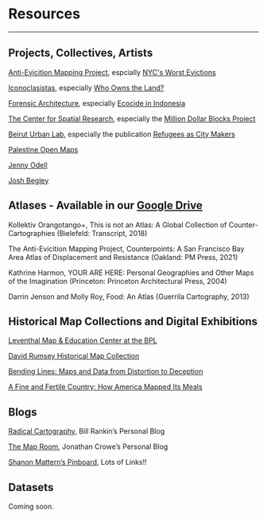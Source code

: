 # Resources
-------------------------
## Projects, Collectives, Artists

[Anti-Evicition Mapping Project](https://antievictionmap.com/), espcially [NYC's Worst Evictions](https://www.worstevictorsnyc.org/)

[Iconoclasistas](https://iconoclasistas.net/), especially [Who Owns the Land?](https://iconoclasistas.net/portfolio-item/mapamundi-2019-esp-ing/)

[Forensic Architecture](https://forensic-architecture.org), especially [Ecocide in Indonesia](https://forensic-architecture.org/investigation/ecocide-in-indonesia)

[The Center for Spatial Research](https://c4sr.columbia.edu/projects), especially the [Million Dollar Blocks Project](https://c4sr.columbia.edu/projects/million-dollar-blocks)

[Beirut Urban Lab](https://www.beiruturbanlab.com/), especially the publication [Refugees as City Makers](http://api.beiruturbanlab.com/Content/uploads/Articles/892~20180910_refugees_as_city_makers.pdf) 

[Palestine Open Maps](https://palopenmaps.org/)

[Jenny Odell](https://www.jennyodell.com/satellite-landscapes.html) 

[Josh Begley](https://www.youtube.com/watch?v=sIe9p7tslpg) 

## Atlases - Available in our [Google Drive](https://drive.google.com/drive/u/0/folders/1ZBmQ_vH69D3jO9HD19M914mBw4OG3g0k)

Kollektiv Orangotango+, This is not an Atlas: A Global Collection of Counter-Cartographies (Bielefeld: Transcript, 2018)

The Anti-Evicition Mapping Project, Counterpoints: A San Francisco Bay Area Atlas of Displacement and Resistance (Oakland: PM Press, 2021) 

Kathrine Harmon, YOUR ARE HERE: Personal Geographies and Other Maps of the Imagination (Princeton: Princeton Architectural Press, 2004)

Darrin Jenson and Molly Roy, Food: An Atlas (Guerrila Cartography, 2013)

## Historical Map Collections and Digital Exhibitions

[Leventhal Map & Education Center at the BPL](https://www.leventhalmap.org/)

[David Rumsey Historical Map Collection](https://www.davidrumsey.com/)

[Bending Lines: Maps and Data from Distortion to Deception](https://www.leventhalmap.org/digital-exhibitions/bending-lines/)

[A Fine and Fertile Country: How America Mapped Its Meals](https://harvard-cga.maps.arcgis.com/apps/MapJournal/index.html?appid=761cc8613d0f40db8022d8e4218fff58)

## Blogs

[Radical Cartography](http://www.radicalcartography.net/), Bill Rankin’s Personal Blog

[The Map Room](https://www.maproomblog.com/), Jonathan Crowe’s Personal Blog

[Shanon Mattern’s Pinboard](https://pinboard.in/u:shannon_mattern/), Lots of Links!!

## Datasets 

Coming soon. 

